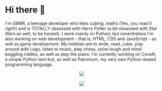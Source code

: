 # Hi there 👋
I'm G8MR, a teenage developer who likes cubing, maths (Yes, you read it right!) and is TOTALLY obsessed with Harry Potter (a bit obsessed with Star Wars as well, to be honest).
I work mainly on Python, but nevertheless I'm also working on web development - that is, HTML, CSS and JavaScript - as well as game development.
My hobbies are to write, read, cube, play around with Lego, listen to music, play chess, solve tough and mind-boggling riddles, as well as play the piano.
I'm currently working on CoreAI, a simple Python text-bot, as well as Patronium, my very own Python-based programming language.

<p align="center"><a href="https://github-readme-stats.vercel.app"><img src="https://github-readme-stats.vercel.app/api?username=G8MR&show_icons=true&theme=dark"></a><br><br><img src="https://github-readme-stats.vercel.app/api/top-langs/?username=g8mr&theme=dark"></p>
